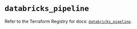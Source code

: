 # `databricks_pipeline`

Refer to the Terraform Registry for docs: [`databricks_pipeline`](https://registry.terraform.io/providers/databricks/databricks/1.88.0/docs/resources/pipeline).
